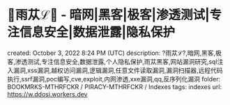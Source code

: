 # 🔰雨苁ℒ🔰 - 暗网|黑客|极客|渗透测试|专注信息安全|数据泄露|隐私保护

created: October 3, 2022 8:24 PM (UTC)
description: ?雨苁ℒ?,暗网,黑客,极客,渗透测试,专注信息安全,数据泄露,个人隐私保护,雨苁黑客,网站漏洞研究,sql注入漏洞,xss漏洞,越权访问漏洞,逻辑漏洞,任意文件读取漏洞,漏洞扫描器,远程代码执行,ssrf漏洞,poc编写,cve,exploit,内网渗透,xxe漏洞,qq,反序列化漏洞
folder: BOOKMRKS-MTHRFCKR / PIRACY-MTHRFCKR / Indexes
tags: indexes
url: https://w.ddosi.workers.dev
